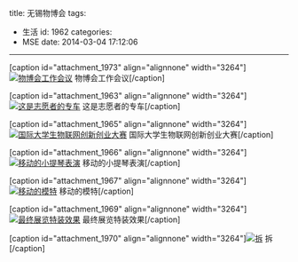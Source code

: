 title: 无锡物博会
tags:
  - 生活
id: 1962
categories:
  - MSE
date: 2014-03-04 17:12:06
---

[caption id="attachment_1973" align="alignnone" width="3264"][![物博会工作会议](http://c.hiphotos.bdimg.com/album/s%3D550%3Bq%3D90%3Bc%3Dxiangce%2C100%2C100/sign=19cd32588501a18bf4eb124aae147635/b21c8701a18b87d6b5661f6b050828381f30fd9a.jpg?referer=dd53a1e0442309f7be7898223b78&x=.jpg)](http://c.hiphotos.bdimg.com/album/s%3D550%3Bq%3D90%3Bc%3Dxiangce%2C100%2C100/sign=19cd32588501a18bf4eb124aae147635/b21c8701a18b87d6b5661f6b050828381f30fd9a.jpg?referer=dd53a1e0442309f7be7898223b78&x=.jpg) 物博会工作会议[/caption]

[caption id="attachment_1963" align="alignnone" width="3264"][![这是志愿者的专车](http://f.hiphotos.bdimg.com/album/s%3D550%3Bq%3D90%3Bc%3Dxiangce%2C100%2C100/sign=8874d4bfb0fb43161e1f7a7f109f371e/54fbb2fb43166d22fa53a1e0442309f79052d29a.jpg?referer=8feabbc3eb50352ae87610381e78&x=.jpg)](http://f.hiphotos.bdimg.com/album/s%3D550%3Bq%3D90%3Bc%3Dxiangce%2C100%2C100/sign=8874d4bfb0fb43161e1f7a7f109f371e/54fbb2fb43166d22fa53a1e0442309f79052d29a.jpg?referer=8feabbc3eb50352ae87610381e78&x=.jpg) 这是志愿者的专车[/caption]

[caption id="attachment_1965" align="alignnone" width="3264"][![国际大学生物联网创新创业大赛](http://d.hiphotos.bdimg.com/album/s%3D550%3Bq%3D90%3Bc%3Dxiangce%2C100%2C100/sign=d7d5cbbff9edab6470724dc5c70ddefe/4afbfbedab64034f0b2a7772adc379310b551dda.jpg?referer=5be29f74eb24b899872b4d085bb9&x=.jpg)](http://d.hiphotos.bdimg.com/album/s%3D550%3Bq%3D90%3Bc%3Dxiangce%2C100%2C100/sign=d7d5cbbff9edab6470724dc5c70ddefe/4afbfbedab64034f0b2a7772adc379310b551dda.jpg?referer=5be29f74eb24b899872b4d085bb9&x=.jpg) 国际大学生物联网创新创业大赛[/caption]

[caption id="attachment_1966" align="alignnone" width="3264"][![移动的小提琴表演](http://g.hiphotos.bdimg.com/album/s%3D550%3Bq%3D90%3Bc%3Dxiangce%2C100%2C100/sign=e241837f59b5c9ea66f303e6e502c73d/023b5bb5c9ea15cee009557db4003af33b87b2db.jpg?referer=efdba17bba0e7bec7acd37d1feb9&x=.jpg)](http://g.hiphotos.bdimg.com/album/s%3D550%3Bq%3D90%3Bc%3Dxiangce%2C100%2C100/sign=e241837f59b5c9ea66f303e6e502c73d/023b5bb5c9ea15cee009557db4003af33b87b2db.jpg?referer=efdba17bba0e7bec7acd37d1feb9&x=.jpg) 移动的小提琴表演[/caption]

[caption id="attachment_1967" align="alignnone" width="3264"][![移动的模特](http://d.hiphotos.bdimg.com/album/s%3D550%3Bq%3D90%3Bc%3Dxiangce%2C100%2C100/sign=c7e90700e9f81a4c2232eccce7111164/8644ebf81a4c510f1223576e6259252dd52aa5db.jpg?referer=c72eb1e9c9ef7609651cadaf03b9&x=.jpg)](http://d.hiphotos.bdimg.com/album/s%3D550%3Bq%3D90%3Bc%3Dxiangce%2C100%2C100/sign=c7e90700e9f81a4c2232eccce7111164/8644ebf81a4c510f1223576e6259252dd52aa5db.jpg?referer=c72eb1e9c9ef7609651cadaf03b9&x=.jpg) 移动的模特[/caption]

[caption id="attachment_1969" align="alignnone" width="3264"][![最终展览特装效果](http://d.hiphotos.bdimg.com/album/s%3D550%3Bq%3D90%3Bc%3Dxiangce%2C100%2C100/sign=f3e2d307f9f2b211e02e854bfabb1405/5243fbf2b211931353a44ac467380cd790238ddb.jpg?referer=04cb10ab74c6a7efe0319c16ebb9&x=.jpg)](http://d.hiphotos.bdimg.com/album/s%3D550%3Bq%3D90%3Bc%3Dxiangce%2C100%2C100/sign=f3e2d307f9f2b211e02e854bfabb1405/5243fbf2b211931353a44ac467380cd790238ddb.jpg?referer=04cb10ab74c6a7efe0319c16ebb9&x=.jpg) 最终展览特装效果[/caption]

[caption id="attachment_1970" align="alignnone" width="3264"][![拆](http://d.hiphotos.bdimg.com/album/s%3D550%3Bq%3D90%3Bc%3Dxiangce%2C100%2C100/sign=9c9f48537d3e6709ba0045fa0bfcee00/c8177f3e6709c93d4bd6ba839d3df8dcd1005499.jpg?referer=0ee3678979899e5121990f249477&x=.jpg)](http://d.hiphotos.bdimg.com/album/s%3D550%3Bq%3D90%3Bc%3Dxiangce%2C100%2C100/sign=9c9f48537d3e6709ba0045fa0bfcee00/c8177f3e6709c93d4bd6ba839d3df8dcd1005499.jpg?referer=0ee3678979899e5121990f249477&x=.jpg) 拆[/caption]